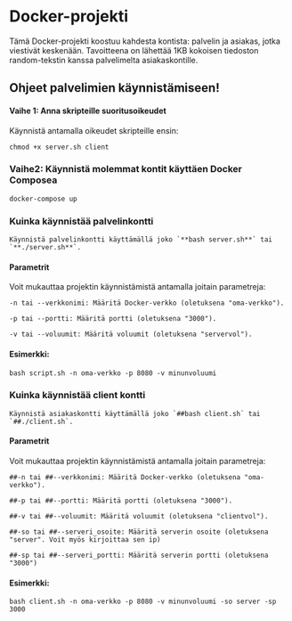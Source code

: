 # Docker-projekti

Tämä Docker-projekti koostuu kahdesta kontista: palvelin ja asiakas, jotka viestivät keskenään. 
Tavoitteena on lähettää 1KB kokoisen tiedoston random-tekstin kanssa palvelimelta asiakaskontille.

## Ohjeet palvelimien käynnistämiseen!

#### Vaihe 1: Anna skripteille suoritusoikeudet

Käynnistä antamalla oikeudet skripteille ensin:

    chmod +x server.sh client

### Vaihe2: Käynnistä molemmat kontit käyttäen Docker Composea
    
    docker-compose up
    
### Kuinka käynnistää palvelinkontti

    Käynnistä palvelinkontti käyttämällä joko `**bash server.sh**` tai `**./server.sh**`.
    
#### Parametrit

Voit mukauttaa projektin käynnistämistä antamalla joitain parametreja:

    -n tai --verkkonimi: Määritä Docker-verkko (oletuksena "oma-verkko").

    -p tai --portti: Määritä portti (oletuksena "3000").

    -v tai --voluumit: Määritä voluumit (oletuksena "servervol").

#### Esimerkki:

    bash script.sh -n oma-verkko -p 8080 -v minunvoluumi

### Kuinka käynnistää client kontti

    Käynnistä asiakaskontti käyttämällä joko `##bash client.sh` tai `##./client.sh`.

#### Parametrit

Voit mukauttaa projektin käynnistämistä antamalla joitain parametreja:

    ##-n tai ##--verkkonimi: Määritä Docker-verkko (oletuksena "oma-verkko").

    ##-p tai ##--portti: Määritä portti (oletuksena "3000").

    ##-v tai ##--voluumit: Määritä voluumit (oletuksena "clientvol").

    ##-so tai ##--serveri_osoite: Määritä serverin osoite (oletuksena "server". Voit myös kirjoittaa sen ip)

    ##-sp tai ##--serveri_portti: Määritä serverin portti (oletuksena "3000")

#### Esimerkki:

    bash client.sh -n oma-verkko -p 8080 -v minunvoluumi -so server -sp 3000
